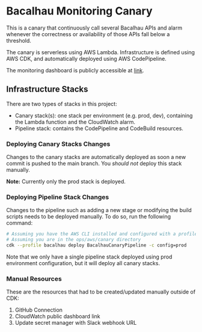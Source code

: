 # Bacalhau Monitoring Canary
This is a canary that continuously call several Bacalhau APIs and alarm whenever the correctness or availability of those APIs fall below a threshold.

The canary is serverless using AWS Lambda. Infrastructure is defined using AWS CDK, and automatically deployed using AWS CodePipeline.

The monitoring dashboard is publicly accessible at [link](https://cloudwatch.amazonaws.com/dashboard.html?dashboard=BacalhauCanaryProd&context=eyJSIjoidXMtZWFzdC0xIiwiRCI6ImN3LWRiLTI4NDMwNTcxNzgzNSIsIlUiOiJ1cy1lYXN0LTFfUTlPMEVrM3llIiwiQyI6IjExc3NlYW1tZmVmaGdtYTFzMDk1c29jaDltIiwiSSI6InVzLWVhc3QtMTpmNGE5MGFiMi0yZWYwLTRlYTEtOWZkNS1jMmQ3MDkxYTA5OTQiLCJNIjoiUHVibGljIn0=).

## Infrastructure Stacks
There are two types of stacks in this project:
- Canary stack(s): one stack per environment (e.g. prod, dev), containing the Lambda function and the CloudWatch alarm.
- Pipeline stack: contains the CodePipeline and CodeBuild resources.

### Deploying Canary Stacks Changes
Changes to the canary stacks are automatically deployed as soon a new commit is pushed to the main branch. You *should not* deploy this stack manually.

**Note:** Currently only the prod stack is deployed.

### Deploying Pipeline Stack Changes
Changes to the pipeline such as adding a new stage or modifying the build scripts needs to be deployed manually. To do so, run the following command:
```bash
# Assuming you have the AWS CLI installed and configured with a profile named "bacalhau"
# Assuming you are in the ops/aws/canary directory
cdk --profile bacalhau deploy BacalhauCanaryPipeline -c config=prod
```
Note that we only have a single pipeline stack deployed using prod environment configuration, but it will deploy all canary stacks.

### Manual Resources
These are the resources that had to be created/updated manually outside of CDK:
1. GitHub Connection
2. CloudWatch public dashboard link
3. Update secret manager with Slack webhook URL